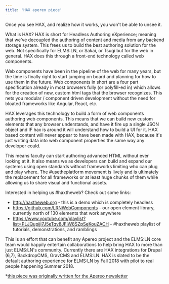 ```yaml
---
title: 'HAX apereo piece'
---
```


Once you see HAX, and realize how it works, you won't be able to unsee it.

What is HAX? HAX is short for Headless Authoring eXperience; meaning that we've decoupled the authoring of content and media from any backend storage system. This frees us to build the best authoring solution for the web. Not specifically for ELMS:LN, or Sakai, or Tsugi but for the web in general. HAX does this through a front-end technology called web components.

Web components have been in the pipeline of the web for many years, but the time is finally right to start jumping on board and planning for how to use them in the future. Web components in short are a four part specification already in most browsers fully (or polyfill-ed in) which allows for the creation of new, custom html tags that the browser recognizes. This nets you modular / component driven development without the need for bloated frameworks like Angular, React, etc.

HAX leverages this technology to build a form of web components authoring web components. This means that we can build new custom elements that any browser understands, and have it fire up a single JSON object and IF hax is around it will understand how to build a UI for it. HAX based content will never appear to have been made with HAX, because it's just writing data into web component properties the same way any developer could.

This means faculty can start authoring advanced HTML without ever looking at it. It also means we as developers can build and expand our systems using open standards without frameworks limiting who can plug and play where. The #usetheplatform movement is lively and is ultimately the replacement for all frameworks or at least huge chunks of them while allowing us to share visual and functional assets.

Interested in helping us #haxtheweb? Check out some links:

* http://haxtheweb.org - this is a demo which is completely headless
* https://github.com/LRNWebComponents - our open element library, currently north of 130 elements that work anywhere
* https://www.youtube.com/playlist?list=PLJQupiji7J5eTqv8JFiW8SZpSeKouZACH - #haxtheweb playlist of tutorials, demonstrations, and ramblings

This is an effort that can benefit any Apereo project and the ELMS:LN core team would happily entertain collaborations to help bring HAX to more than just ELMS:LN's community. Currently there are HAX integrations for Drupal (6,7), BackdropCMS, GravCMS and ELMS:LN. HAX is slated to be the default authoring experience for ELMS:LN by Fall 2018 with pilot to real people happening Summer 2018.

*[this piece was originally written for the Apereo newsletter](https://www.apereo.org/)